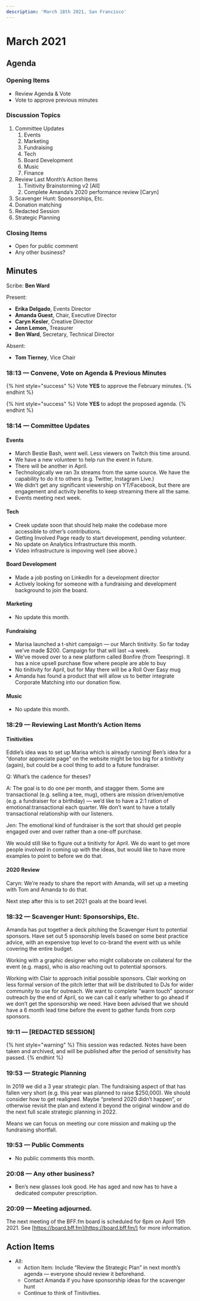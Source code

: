 ```yaml
---
description: 'March 18th 2021, San Francisco'
---
```


# March 2021

## Agenda

### Opening Items

* Review Agenda & Vote
* Vote to approve previous minutes

### Discussion Topics

1. Committee Updates
   1. Events
   2. Marketing
   3. Fundraising
   4. Tech
   5. Board Development
   6. Music
   7. Finance
2. Review Last Month’s Action Items
   1. Tinitivity Brainstorming v2 \[All\]
   2. Complete Amanda’s 2020 performance review \[Caryn\]
3. Scavenger Hunt: Sponsorships, Etc.
4. Donation matching
5. Redacted Session
6. Strategic Planning

### Closing Items

* Open for public comment
* Any other business?

## Minutes

Scribe: **Ben Ward**

Present:

* **Erika Delgado**, Events Director
* **Amanda Guest**, Chair, Executive Director
* **Caryn Kesler**, Creative Director
* **Jenn Lemon,** Treasurer
* **Ben Ward**, Secretary, Technical Director

Absent:

* **Tom Tierney**, Vice Chair

### 18:13 — Convene, Vote on Agenda & Previous Minutes

{% hint style="success" %}
Vote **YES** to approve the February minutes.
{% endhint %}

{% hint style="success" %}
Vote **YES** to adopt the proposed agenda.
{% endhint %}

### 18:14 — Committee Updates

#### Events

* March Bestie Bash, went well. Less viewers on Twitch this time around.
* We have a new volunteer to help run the event in future.
* There will be another in April.
* Technologically we ran 3x streams from the same source. We have the capability to do it to others \(e.g. Twitter, Instagram Live.\)
* We didn’t get any significant viewership on YT/Facebook, but there are engagement and activity benefits to keep streaming there all the same.
* Events meeting next week.

#### Tech

* Creek update soon that should help make the codebase more accessible to other’s contributions.
* Getting Involved Page ready to start development, pending volunteer.
* No update on Analytics Infrastructure this month.
* Video infrastructure is impoving well \(see above.\)

#### Board Development

* Made a job posting on LinkedIn for a development director
* Actively looking for someone with a fundraising and development background to join the board.

#### Marketing

* No update this month.

#### Fundraising

* Marisa launched a t-shirt campaign — our March tinitivity. So far today we’ve made $200. Campaign for that will last ~a week.
* We’ve moved over to a new platform called Bonfire \(from Teespring\). It has a nice upsell purchase flow where people are able to buy
* No tinitivity for April, but for May there will be a Roll Over Easy mug
* Amanda has found a product that will allow us to better integrate Corporate Matching into our donation flow.

#### Music

* No update this month.

### 18:29 — Reviewing Last Month’s Action Items

#### Tinitivities

Eddie’s idea was to set up Marisa which is already running! Ben’s idea for a “donator appreciate page” on the website might be too big for a tinitivity \(again\), but could be a cool thing to add to a future fundraiser.

Q: What’s the cadence for theses?

A: The goal is to do one per month, and stagger them. Some are transactional \(e.g. selling a tee, mug\), others are mission driven/emotive \(e.g. a fundraiser for a birthday\) — we’d like to have a 2:1 ration of emotional:transactional each quarter. We don’t want to have a totally transactional relationship with our listeners.

Jen: The emotional kind of fundraiser is the sort that should get people engaged over and over rather than a one-off purchase.

We would still like to figure out a tinitivity for April. We do want to get more people involved in coming up with the ideas, but would like to have more examples to point to before we do that.

#### 2020 Review

Caryn: We’re ready to share the report with Amanda, will set up a meeting with Tom and Amanda to do that.

Next step after this is to set 2021 goals at the board level.

### 18:32 — Scavenger Hunt: Sponsorships, Etc.

Amanda has put together a deck pitching the Scavenger Hunt to potential sponsors. Have set out 5 sponsorship levels based on some best practice advice, with an expensive top level to co-brand the event with us while covering the entire budget.

Working with a graphic designer who might collaborate on collateral for the event \(e.g. maps\), who is also reaching out to potential sponsors.

Working with Clair to approach initial possible sponsors. Clair working on less formal version of the pitch letter that will be distributed to DJs for wider community to use for outreach. We want to complete “warm touch” sponsor outreach by the end of April, so we can call it early whether to go ahead if we don’t get the sponsorship we need. Have been advised that we should have a 6 month lead time before the event to gather funds from corp sponsors.

### 19:11 — \[REDACTED SESSION\]

{% hint style="warning" %}
This session was redacted. Notes have been taken and archived, and will be published after the period of sensitivity has passed.
{% endhint %}

### 19:53 — Strategic Planning

In 2019 we did a 3 year strategic plan. The fundraising aspect of that has fallen very short \(e.g. this year was planned to raise $250,000\). We should consider how to get realigned. Maybe “pretend 2020 didn’t happen”, or otherwise revisit the plan and extend it beyond the original window and do the next full scale strategic planning in 2022.

Means we can focus on meeting our core mission and making up the fundraising shortfall.

### 19:53 — Public Comments

* No public comments this month.

### 20:08 — Any other business?

* Ben’s new glasses look good. He has aged and now has to have a dedicated computer prescription.

### 20:09 — Meeting adjourned.

The next meeting of the BFF.fm board is scheduled for 6pm on April 15th 2021. See [https://board.bff.fm](https://board.bff.fm/) for more information.

## Action Items

* All:
  * Action Item: Include “Review the Strategic Plan” in next month’s agenda — everyone should review it beforehand.
  * Contact Amanda if you have sponsorship ideas for the scavenger hunt
  * Continue to think of Tinitivities.

